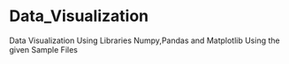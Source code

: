# Data_Visualization
Data Visualization Using Libraries Numpy,Pandas and Matplotlib
Using the given Sample Files
